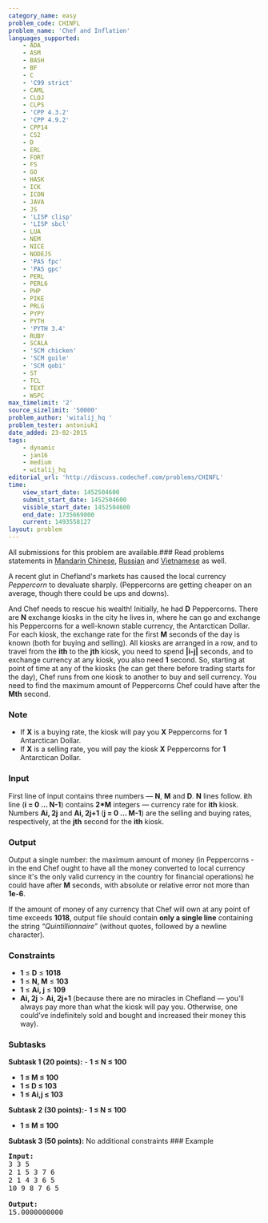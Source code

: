 ```yaml
---
category_name: easy
problem_code: CHINFL
problem_name: 'Chef and Inflation'
languages_supported:
    - ADA
    - ASM
    - BASH
    - BF
    - C
    - 'C99 strict'
    - CAML
    - CLOJ
    - CLPS
    - 'CPP 4.3.2'
    - 'CPP 4.9.2'
    - CPP14
    - CS2
    - D
    - ERL
    - FORT
    - FS
    - GO
    - HASK
    - ICK
    - ICON
    - JAVA
    - JS
    - 'LISP clisp'
    - 'LISP sbcl'
    - LUA
    - NEM
    - NICE
    - NODEJS
    - 'PAS fpc'
    - 'PAS gpc'
    - PERL
    - PERL6
    - PHP
    - PIKE
    - PRLG
    - PYPY
    - PYTH
    - 'PYTH 3.4'
    - RUBY
    - SCALA
    - 'SCM chicken'
    - 'SCM guile'
    - 'SCM qobi'
    - ST
    - TCL
    - TEXT
    - WSPC
max_timelimit: '2'
source_sizelimit: '50000'
problem_author: 'witalij_hq '
problem_tester: antoniuk1
date_added: 23-02-2015
tags:
    - dynamic
    - jan16
    - medium
    - witalij_hq
editorial_url: 'http://discuss.codechef.com/problems/CHINFL'
time:
    view_start_date: 1452504600
    submit_start_date: 1452504600
    visible_start_date: 1452504600
    end_date: 1735669800
    current: 1493558127
layout: problem
---
```

All submissions for this problem are available.###  Read problems statements in [Mandarin Chinese](http://www.codechef.com/download/translated/JAN16/mandarin/CHINFL.pdf), [Russian](http://www.codechef.com/download/translated/JAN16/russian/CHINFL.pdf) and [Vietnamese](http://www.codechef.com/download/translated/JAN16/vietnamese/CHINFL.pdf) as well.

A recent glut in Chefland's markets has caused the local currency _Peppercorn_ to devaluate sharply. (Peppercorns are getting cheaper on an average, though there could be ups and downs).

And Chef needs to rescue his wealth! Initially, he had **D** Peppercorns. There are **N** exchange kiosks in the city he lives in, where he can go and exchange his Peppercorns for a well-known stable currency, the Antarctican Dollar. For each kiosk, the exchange rate for the first **M** seconds of the day is known (both for buying and selling). All kiosks are arranged in a row, and to travel from the **ith** to the **jth** kiosk, you need to spend **|i-j|** seconds, and to exchange currency at any kiosk, you also need **1** second. So, starting at point of time  at any of the kiosks (he can get there before trading starts for the day), Chef runs from one kiosk to another to buy and sell currency. You need to find the maximum amount of Peppercorns Chef could have after the **Mth** second.

### Note

- If **X** is a buying rate, the kiosk will pay you **X** Peppercorns for **1** Antarctican Dollar.
- If **X** is a selling rate, you will pay the kiosk **X** Peppercorns for **1** Antarctican Dollar.

### Input

First line of input contains three numbers — **N**, **M** and **D**. **N** lines follow. **i**th line (**i = 0 … N-1**) contains **2\*M** integers — currency rate for **ith** kiosk. Numbers **Ai, 2j** and **Ai, 2j+1** (**j = 0 … M-1**) are the selling and buying rates, respectively, at the **jth** second for the **ith** kiosk.

### Output

Output a single number: the maximum amount of money (in Peppercorns - in the end Chef ought to have all the money converted to local currency since it's the only valid currency in the country for financial operations) he could have after **M** seconds, with absolute or relative error not more than **1e-6**.

If the amount of money of any currency that Chef will own at any point of time exceeds **1018**, output file should contain **only a single line** containing the string _“Quintillionnaire”_ (without quotes, followed by a newline character).

### Constraints

- **1** ≤ **D** ≤ **1018**
- **1** ≤ **N, M** ≤ **103**
- **1** ≤ **Ai, j** ≤ **109**
- **Ai, 2j** > **Ai, 2j+1** (because there are no miracles in Chefland — you’ll always pay more than what the kiosk will pay you. Otherwise, one could’ve indefinitely sold and bought and increased their money this way).

### Subtasks

**Subtask 1 (20 points):** - **1 ≤ N ≤ 100**
- **1 ≤ M ≤ 100**
- **1 ≤ D ≤ 103**
- **1 ≤ Ai,j ≤ 103**

 **Subtask 2 (30 points):**- **1 ≤ N ≤ 100**
- **1 ≤ M ≤ 100**

 **Subtask 3 (50 points):** No additional constraints ### Example

<pre><b>Input:</b>
3 3 5
2 1 5 3 7 6
2 1 4 3 6 5
10 9 8 7 6 5

<b>Output:</b>
15.0000000000

</pre>